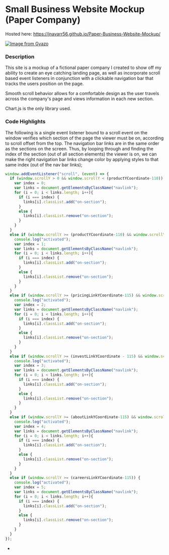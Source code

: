 # Small Business Website Mockup (Paper Company)
Hosted here: https://jnavarr56.github.io/Paper-Business-Website-Mockup/

[![Image from Gyazo](https://i.gyazo.com/311612e8c5f1148861d36739a82baac3.gif)](https://gyazo.com/311612e8c5f1148861d36739a82baac3)

### Description
This site is a mockup of a fictional paper company I created to show off my ability
to create an eye catching landing page, as well as incorporate scroll based event
listeners in conjunction with a clickable navigation bar that tracks the users position on the page.

Smooth scroll behavior allows for a comfortable design as the user travels across the
company's page and views information in each new section.

Chart.js is the only library used.



### Code Highlights
The following is a single event listener bound to a scroll event on the window verifies which section of the page the viewer must be on, according to scroll offset from the top. 
The navigation bar links are in the same order as the sections on the screen. Thus, by looping through and finding the index of the section (out of all section elements) the viewer is on, we can make the right navigation bar links change color by applying styles to that same index (out of the nav bar links);
```javascript
window.addEventListener("scroll", (event) => { 
  if (window.scrollY > 0 && window.scrollY < (productYCoordinate-110)) {
    var index = 0;
    var links = document.getElementsByClassName("navlink");
    for (i = 0; i < links.length; i++){
      if (i === index) {
        links[i].classList.add("on-section");
      }
      else {
        links[i].classList.remove("on-section");
      }
    }
  }
  else if (window.scrollY >= (productYCoordinate-110) && window.scrollY < (pricingLinkYCoordinate - 115)) {
    console.log("activated");
    var index = 1;
    var links = document.getElementsByClassName("navlink");
    for (i = 0; i < links.length; i++){
      if (i === index) {
        links[i].classList.add("on-section");
      }
      else {
        links[i].classList.remove("on-section");
      }
    }
  }
  else if (window.scrollY >= (pricingLinkYCoordinate-115) && window.scrollY < (investLinkYCoordinate - 115)) {
    console.log("activated");
    var index = 2;
    var links = document.getElementsByClassName("navlink");
    for (i = 0; i < links.length; i++){
      if (i === index) {
        links[i].classList.add("on-section");
      }
      else {
        links[i].classList.remove("on-section");
      }
    }
  }
  else if (window.scrollY >= (investLinkYCoordinate - 115) && window.scrollY < (aboutLinkYCoordinate-115)) {
    console.log("activated");
    var index = 3;
    var links = document.getElementsByClassName("navlink");
    for (i = 0; i < links.length; i++){
      if (i === index) {
        links[i].classList.add("on-section");
      }
      else {
        links[i].classList.remove("on-section");
      }
    }
  }
  else if (window.scrollY >= (aboutLinkYCoordinate-115) && window.scrollY < (careersLinkYCoordinate-115)) {
    console.log("activated");
    var index = 4;
    var links = document.getElementsByClassName("navlink");
    for (i = 0; i < links.length; i++){
      if (i === index) {
        links[i].classList.add("on-section");
      }
      else {
        links[i].classList.remove("on-section");
      }
    }
  }
  else if (window.scrollY >= (careersLinkYCoordinate-115)) {
    console.log("activated");
    var index = 5;
    var links = document.getElementsByClassName("navlink");
    for (i = 0; i < links.length; i++){
      if (i === index) {
        links[i].classList.add("on-section");
      }
      else {
        links[i].classList.remove("on-section");
      }
    }
  }
});
```

  - 




